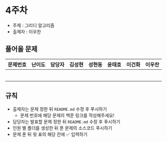 # 4주차

- 주제 : 그리디 알고리즘
- 출제자 : 이우찬

## 풀어올 문제

| 문제번호 | 난이도 | 담당자 | 김성현 | 성현동 | 윤태호 | 이건화 | 이우찬 |
| :------: | :----: | :----: | :----: | :----: | :----: | :----: | :----: |
|          |        |        |        |        |        |        |        |
|          |        |        |        |        |        |        |        |
|          |        |        |        |        |        |        |        |
|          |        |        |        |        |        |        |        |
|          |        |        |        |        |        |        |        |
|          |        |        |        |        |        |        |        |

<!-- 표 입력할 때 아래 거 참고!
[문제번호](https://www.acmicpc.net/problem/문제번호)
<a href="https://github.com/taeho0888">윤태호</a>
<a href="https://github.com/sunghyun1356">김성현</a>
<a href="https://github.com/hyundongSung">성현동</a>
<a href="https://github.com/wchan0409">이우찬</a>
<a href="https://github.com/SehwanChang">장세환</a>
<a href="https://github.com/Gunhot">이건화</a> -->

## 규칙

- 출제자는 문제 정한 뒤 `README.md` 수정 후 푸시하기
  - 문제 번호에 해당 문제의 백준 링크를 작성해주세요!
- 담당자는 발표할 문제 정한 뒤 `README.md` 수정 후 푸시하기
- 인원 별 폴더를 생성한 뒤 푼 문제의 소스코드 푸시하기
- 문제 푼 뒤 윗 표의 해당 칸에 ✅ 입력하기
